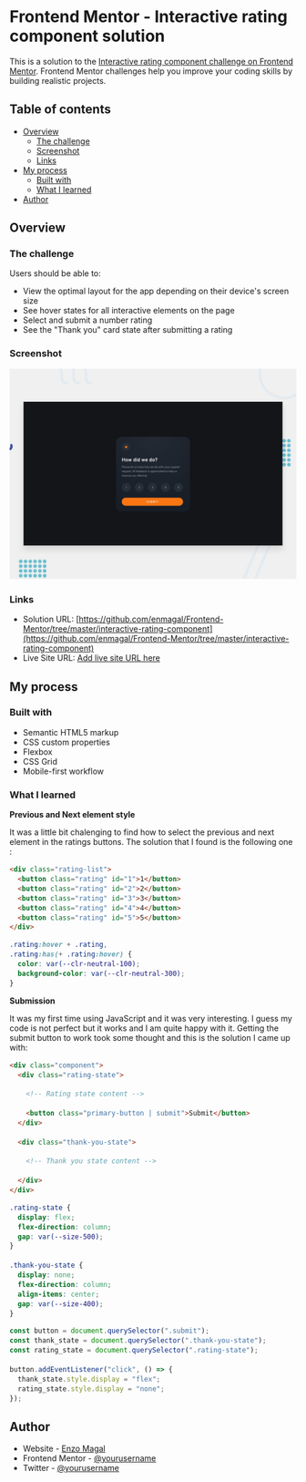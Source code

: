 # Frontend Mentor - Interactive rating component solution

This is a solution to the [Interactive rating component challenge on Frontend Mentor](https://www.frontendmentor.io/challenges/interactive-rating-component-koxpeBUmI). Frontend Mentor challenges help you improve your coding skills by building realistic projects. 

## Table of contents

- [Overview](#overview)
  - [The challenge](#the-challenge)
  - [Screenshot](#screenshot)
  - [Links](#links)
- [My process](#my-process)
  - [Built with](#built-with)
  - [What I learned](#what-i-learned)
- [Author](#author)

## Overview

### The challenge

Users should be able to:

- View the optimal layout for the app depending on their device's screen size
- See hover states for all interactive elements on the page
- Select and submit a number rating
- See the "Thank you" card state after submitting a rating

### Screenshot

![](./design/desktop-preview.jpg)

### Links

- Solution URL: [https://github.com/enmagal/Frontend-Mentor/tree/master/interactive-rating-component](https://github.com/enmagal/Frontend-Mentor/tree/master/interactive-rating-component)
- Live Site URL: [Add live site URL here](https://your-live-site-url.com)

## My process

### Built with

- Semantic HTML5 markup
- CSS custom properties
- Flexbox
- CSS Grid
- Mobile-first workflow

### What I learned

**Previous and Next element style**

It was a little bit chalenging to find how to select the previous and next element in the ratings buttons. The solution that I found is the following one :

```html
<div class="rating-list">
  <button class="rating" id="1">1</button>
  <button class="rating" id="2">2</button>
  <button class="rating" id="3">3</button>
  <button class="rating" id="4">4</button>
  <button class="rating" id="5">5</button>
</div>
```
```css
.rating:hover + .rating,
.rating:has(+ .rating:hover) {
  color: var(--clr-neutral-100);
  background-color: var(--clr-neutral-300);
}
```

**Submission**

It was my first time using JavaScript and it was very interesting. I guess my code is not perfect but it works and I am quite happy with it. Getting the submit button to work took some thought and this is the solution I came up with:

```html
<div class="component">
  <div class="rating-state">

    <!-- Rating state content -->

    <button class="primary-button | submit">Submit</button>
  </div>

  <div class="thank-you-state">
    
    <!-- Thank you state content -->

  </div>
</div>
```
```css
.rating-state {
  display: flex;
  flex-direction: column;
  gap: var(--size-500);
}

.thank-you-state {
  display: none;
  flex-direction: column;
  align-items: center;
  gap: var(--size-400);
}
```
```js
const button = document.querySelector(".submit");
const thank_state = document.querySelector(".thank-you-state");
const rating_state = document.querySelector(".rating-state");

button.addEventListener("click", () => {
  thank_state.style.display = "flex";
  rating_state.style.display = "none";
});
```

## Author

- Website - [Enzo Magal](https://www.your-site.com)
- Frontend Mentor - [@yourusername](https://www.frontendmentor.io/profile/yourusername)
- Twitter - [@yourusername](https://www.twitter.com/yourusername)